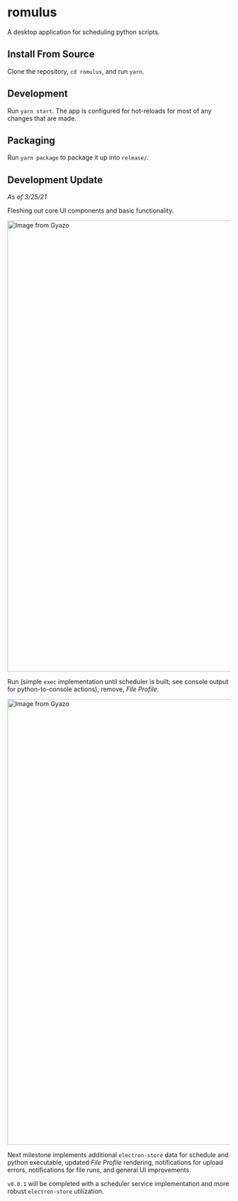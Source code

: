 # romulus

A desktop application for scheduling python scripts.

## Install From Source

Clone the repository, `cd romulus`, and run `yarn`.

## Development

Run `yarn start`. The app is configured for hot-reloads for most of any changes that are made.

## Packaging

Run `yarn package` to package it up into `release/`.

## Development Update

_As of 3/25/21_

Fleshing out core UI components and basic functionality.

<a href="https://gyazo.com/c58cfcc0d88ca44aef816d25a942ae88"><img src="https://i.gyazo.com/c58cfcc0d88ca44aef816d25a942ae88.gif" alt="Image from Gyazo" width="1018"/></a>

Run (simple `exec` implementation until scheduler is built; see console output for python-to-console actions), remove, _File Profile_.

<a href="https://gyazo.com/de42a2c249f1fdf300f7e9315544f279"><img src="https://i.gyazo.com/de42a2c249f1fdf300f7e9315544f279.gif" alt="Image from Gyazo" width="1006"/></a>

Next milestone implements additional `electron-store` data for schedule and python executable, updated _File Profile_ rendering, notifications for upload errors, notifications for file runs, and general UI improvements.

`v0.0.1` will be completed with a scheduler service implementation and more robust `electron-store` utilization.
